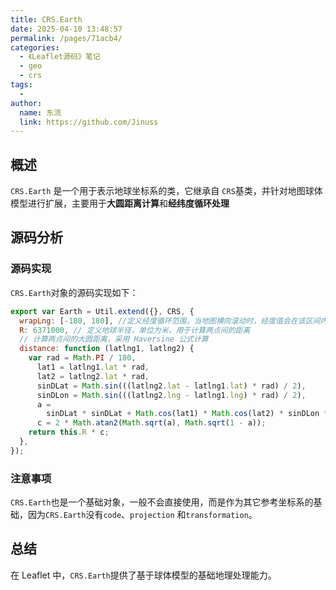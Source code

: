 ```yaml
---
title: CRS.Earth
date: 2025-04-10 13:48:57
permalink: /pages/71acb4/
categories:
  - 《Leaflet源码》笔记
  - geo
  - crs
tags:
  -
author:
  name: 东流
  link: https://github.com/Jinuss
---
```


## 概述

`CRS.Earth` 是一个用于表示地球坐标系的类，它继承自 `CRS`基类，并针对地图球体模型进行扩展，主要用于**大圆距离计算**和**经纬度循环处理**

## 源码分析

### 源码实现

`CRS.Earth`对象的源码实现如下：

```js
export var Earth = Util.extend({}, CRS, {
  wrapLng: [-180, 180], //定义经度循环范围，当地图横向滚动时，经度值会在该区间内自动循环，如 190° -> -170°
  R: 6371000, // 定义地球半径，单位为米，用于计算两点间的距离
  // 计算两点间的大圆距离，采用 Haversine 公式计算
  distance: function (latlng1, latlng2) {
    var rad = Math.PI / 180,
      lat1 = latlng1.lat * rad,
      lat2 = latlng2.lat * rad,
      sinDLat = Math.sin(((latlng2.lat - latlng1.lat) * rad) / 2),
      sinDLon = Math.sin(((latlng2.lng - latlng1.lng) * rad) / 2),
      a =
        sinDLat * sinDLat + Math.cos(lat1) * Math.cos(lat2) * sinDLon * sinDLon,
      c = 2 * Math.atan2(Math.sqrt(a), Math.sqrt(1 - a));
    return this.R * c;
  },
});
```

### 注意事项

`CRS.Earth`也是一个基础对象，一般不会直接使用，而是作为其它参考坐标系的基础，因为`CRS.Earth`没有`code`、`projection` 和`transformation`。

## 总结

在 Leaflet 中，`CRS.Earth`提供了基于球体模型的基础地理处理能力。
